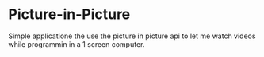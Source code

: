 # Picture-in-Picture
Simple applicatione the use the picture in picture api to let me watch videos while programmin in a 1 screen computer.
